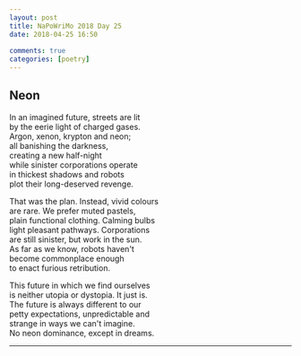 ```yaml
---  
layout: post  
title: NaPoWriMo 2018 Day 25  
date: 2018-04-25 16:50  
  
comments: true  
categories: [poetry]
---  
```

## Neon  

In an imagined future, streets are lit  
by the eerie light of charged gases.  
Argon, xenon, krypton and neon;  
all banishing the darkness,  
creating a new half-night  
while sinister corporations operate  
in thickest shadows and robots  
plot their long-deserved revenge.  

That was the plan. Instead, vivid colours  
are rare. We prefer muted pastels,  
plain functional clothing. Calming bulbs  
light pleasant pathways. Corporations  
are still sinister, but work in the sun.  
As far as we know, robots haven't  
become commonplace enough  
to enact furious retribution.  

This future in which we find ourselves  
is neither utopia or dystopia. It just is.  
The future is always different to our  
petty expectations, unpredictable and  
strange in ways we can't imagine.  
No neon dominance, except in dreams.  

<hr />  
